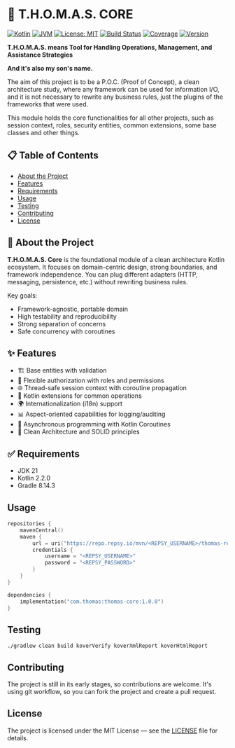 # 🚀 T.H.O.M.A.S. CORE

[![Kotlin](https://img.shields.io/badge/kotlin-2.1-blue.svg?logo=kotlin)](http://kotlinlang.org)
[![JVM](https://img.shields.io/badge/JVM-21-orange.svg)](https://openjdk.java.net/)
[![License: MIT](https://img.shields.io/badge/License-MIT-yellow.svg)](https://opensource.org/licenses/MIT)
[![Build Status](https://img.shields.io/badge/build-passing-brightgreen.svg)](https://github.com/NicoBondarenco/thomas-core)
[![Coverage](https://img.shields.io/badge/coverage-95%25-brightgreen.svg)](https://github.com/NicoBondarenco/thomas-core)
[![Version](https://img.shields.io/badge/version-1.0.0-blue.svg)](https://github.com/NicoBondarenco/thomas-core/releases)

**T.H.O.M.A.S. means Tool for Handling Operations, Management, and Assistance Strategies**

**And it's also my son's name.**

The aim of this project is to be a P.O.C. (Proof of Concept), a clean architecture study, where any framework can be used for information I/O, and it is not necessary to rewrite any business rules, just the plugins of the frameworks that were used.

This module holds the core functionalities for all other projects, such as session context, roles, security entities, common extensions, some base classes and other things.

## 📋 Table of Contents

- [About the Project](#about-the-project)
- [Features](#features)
- [Requirements](#requirements)
- [Usage](#usage)
- [Testing](#testing)
- [Contributing](#contributing)
- [License](#license)

## 🎯 About the Project

**T.H.O.M.A.S. Core** is the foundational module of a clean architecture Kotlin ecosystem. It focuses on domain-centric design, strong boundaries, and framework independence. You can plug different adapters (HTTP, messaging, persistence, etc.) without rewriting business rules.

Key goals:
- Framework-agnostic, portable domain
- High testability and reproducibility
- Strong separation of concerns
- Safe concurrency with coroutines

## ✨ Features

- 🏗️ Base entities with validation
- 🔐 Flexible authorization with roles and permissions
- 🌐 Thread-safe session context with coroutine propagation
- 🎨 Kotlin extensions for common operations
- 🌍 Internationalization (i18n) support
- 📊 Aspect-oriented capabilities for logging/auditing
- 🔄 Asynchronous programming with Kotlin Coroutines
- 🧩 Clean Architecture and SOLID principles

## ✅ Requirements

- JDK 21
- Kotlin 2.2.0
- Gradle 8.14.3

## Usage

```kotlin
repositories {
    mavenCentral()
    maven {
        url = uri("https://repo.repsy.io/mvn/<REPSY_USERNAME>/thomas-release")
        credentials {
            username = "<REPSY_USERNAME>"
            password = "<REPSY_PASSWORD>"
        }
    }
}

dependencies {
    implementation("com.thomas:thomas-core:1.0.0")
}
```

## Testing
```shell
./gradlew clean build koverVerify koverXmlReport koverHtmlReport
```

## Contributing

The project is still in its early stages, so contributions are welcome.
It's using git workflow, so you can fork the project and create a pull request.

## License

The project is licensed under the MIT License — see the [LICENSE](LICENSE) file for details.
